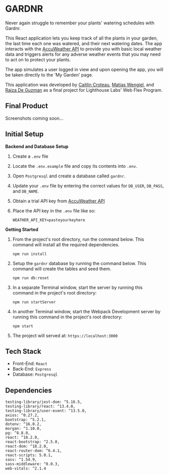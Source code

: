 GARDNR
=========
Never again struggle to remember your plants' watering schedules with Gardnr.

This React application lets you keep track of all the plants in your garden, the last time each one was watered, and their next watering dates. The app interacts with the [AccuWeather API](https://developer.accuweather.com/) to provide you with basic local weather data and triggers alerts for any adverse weather events that you may need to act on to protect your plants.

The app simulates a user logged in view and upon opening the app, you will be taken directly to the 'My Garden' page.

This application was developed by [Caitlin Croteau](https://github.com/caitlincroteau), [Matias Wengiel](https://github.com/MatiasWengiel), and [Raiza De Guzman](https://github.com/Raiza-D) as a final project for Lighthouse Labs' Web Flex Program.

## Final Product

Screenshots coming soon...

## Initial Setup
**Backend and Database Setup**

1. Create a ```.env``` file

2. Locate the ```.env.example``` file and copy its contents into ```.env```.

3. Open ```Postgresql``` and create a database called ```gardnr```.

4. Update your ```.env``` file by entering the correct values for ```DB_USER```, ```DB_PASS```, and ```DB_NAME```.

4. Obtain a trial API key from [AccuWeather API](https://developer.accuweather.com/)

5. Place the API key in the ```.env``` file like so:

    ```WEATHER_API_KEY=pasteyourkeyhere```

**Getting Started**

1. From the project's root directory, run the command below. This command will install all the required dependencies.

    ```npm run install```

2. Setup the ```gardnr``` database by running the command below. This command will create the tables and seed them.

    ```npm run db:reset```

3. In a separate Terminal window, start the server by running this command in the project's root directory:

    ```npm run startServer```

4. In another Terminal window, start the Webpack Development server by running this command in the project's root directory:

    ```npm start```

5. The project will served at: ```https://localhost:3000```

## Tech Stack
- Front-End: ```React```
- Back-End: ```Express```
- Database: ```Postgresql```

## Dependencies
```
testing-library/jest-dom: ^5.16.5,
testing-library/react: ^13.4.0,
testing-library/user-event: ^13.5.0,
axios: ^0.27.2,
bootstrap: ^5.2.1,
dotenv: ^16.0.2,
morgan: ^1.10.0,
pg: ^8.8.0,
react: ^18.2.0,
react-bootstrap: ^2.5.0,
react-dom: ^18.2.0,
react-router-dom: ^6.4.1,
react-scripts: 5.0.1,
sass: ^1.54.9,
sass-middleware: ^0.0.3,
web-vitals: ^2.1.4
```